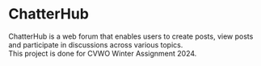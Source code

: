 # ChatterHub

ChatterHub is a web forum that enables users to create posts, view posts and participate in discussions across various topics. <br> 
This project is done for CVWO Winter Assignment 2024.